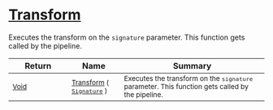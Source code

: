 # [Transform](./ITransformation-100663463.md)

Executes the transform on the `signature` parameter.  This function gets called by the pipeline.

| Return | Name | Summary | 
| --- | --- | --- | 
| <sub>[Void](https://docs.microsoft.com/en-us/dotnet/api/System.Void)</sub><img width=200/>| <sub>[Transform](./ITransformation-100663463.md) ( [`Signature`](./../Signature.md) )</sub>| <sub>Executes the transform on the `signature` parameter.  This function gets called by the pipeline.</sub><img width=200/>| <br>


